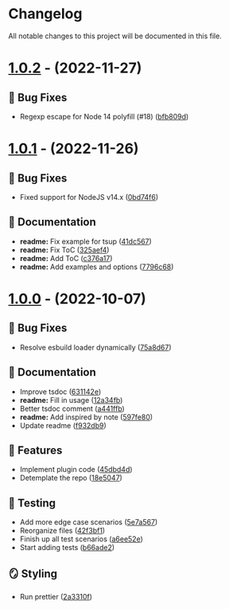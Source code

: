 # Changelog

All notable changes to this project will be documented in this file.

# [1.0.2](https://github.com/favware/esbuild-plugin-version-injector/compare/v1.0.1...v1.0.2) - (2022-11-27)

## 🐛 Bug Fixes

- Regexp escape for Node 14 polyfill (#18) ([bfb809d](https://github.com/favware/esbuild-plugin-version-injector/commit/bfb809deaecf0e6dd7ae9134734c801e3ed4c604))

# [1.0.1](https://github.com/favware/esbuild-plugin-version-injector/compare/v1.0.0...v1.0.1) - (2022-11-26)

## 🐛 Bug Fixes

- Fixed support for NodeJS v14.x ([0bd74f6](https://github.com/favware/esbuild-plugin-version-injector/commit/0bd74f68017c7d3889bd22f174566f62e782673f))

## 📝 Documentation

- **readme:** Fix example for tsup ([41dc567](https://github.com/favware/esbuild-plugin-version-injector/commit/41dc56701d1b5925dda433445979fea555a6a04f))
- **readme:** Fix ToC ([325aef4](https://github.com/favware/esbuild-plugin-version-injector/commit/325aef4d90db9b7c3661f30a03979b0caf2fc97c))
- **readme:** Add ToC ([c376a17](https://github.com/favware/esbuild-plugin-version-injector/commit/c376a1741b09bbcd11290324598542f8be24da1b))
- **readme:** Add examples and options ([7796c68](https://github.com/favware/esbuild-plugin-version-injector/commit/7796c687cc5374390a5741cdfa3d17379dd02001))

# [1.0.0](https://github.com/favware/esbuild-plugin-version-injector/tree/v1.0.0) - (2022-10-07)

## 🐛 Bug Fixes

- Resolve esbuild loader dynamically ([75a8d67](https://github.com/favware/esbuild-plugin-version-injector/commit/75a8d67a4afee71e4e14446390027ea8ec3d6a82))

## 📝 Documentation

- Improve tsdoc ([631142e](https://github.com/favware/esbuild-plugin-version-injector/commit/631142e07d9141d1eed090dbd604b42162ce2014))
- **readme:** Fill in usage ([12a34fb](https://github.com/favware/esbuild-plugin-version-injector/commit/12a34fba6d760d650980321d7db066a8974711b1))
- Better tsdoc comment ([a441ffb](https://github.com/favware/esbuild-plugin-version-injector/commit/a441ffb87fa86282c91485de3ce0d6463943b099))
- **readme:** Add inspired by note ([597fe80](https://github.com/favware/esbuild-plugin-version-injector/commit/597fe80b191b61619105844d0760b5eadb9518d1))
- Update readme ([f932db9](https://github.com/favware/esbuild-plugin-version-injector/commit/f932db92ecc8606050a1002450218e1f58eb4370))

## 🚀 Features

- Implement plugin code ([45dbd4d](https://github.com/favware/esbuild-plugin-version-injector/commit/45dbd4d7a57ff887fe5550189364ee1192ac55f3))
- Detemplate the repo ([18e5047](https://github.com/favware/esbuild-plugin-version-injector/commit/18e5047289ba006038f9e3e313e0e929342d4f75))

## 🧪 Testing

- Add more edge case scenarios ([5e7a567](https://github.com/favware/esbuild-plugin-version-injector/commit/5e7a567620dcfcc5106bbb78c4ffb9096629f725))
- Reorganize files ([42f3bf1](https://github.com/favware/esbuild-plugin-version-injector/commit/42f3bf101f09fbe6789451998c6186121d742932))
- Finish up all test scenarios ([a6ee52e](https://github.com/favware/esbuild-plugin-version-injector/commit/a6ee52e55dd3543cab4b3ef5e1ebb8278678afdd))
- Start adding tests ([b66ade2](https://github.com/favware/esbuild-plugin-version-injector/commit/b66ade2bc3dba7e2be3748ba872b6edae70da227))

## 🪞 Styling

- Run prettier ([2a3310f](https://github.com/favware/esbuild-plugin-version-injector/commit/2a3310fe7c6b3d2e6527875140c0bbcf8b7a1318))

